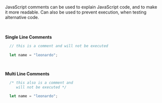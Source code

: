 JavaScript comments can be used to explain JavaScript code, and to make it more readable.
Can also be used to prevent execution, when testing alternative code.  
</br>
</br>


**Single Line Comments**

```javascript
  // this is a comment and will not be executed
  
  let name = "leonardo"; 

```

</br>

**Multi Line Comments**

```javascript
  /* this also is a comment and
     will not be executed */
     
  let name = "leonardo"; 

```
